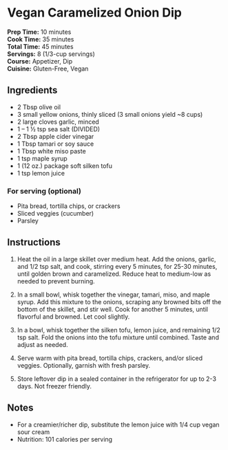 # Vegan Caramelized Onion Dip

**Prep Time:** 10 minutes  
**Cook Time:** 35 minutes  
**Total Time:** 45 minutes  
**Servings:** 8 (1/3-cup servings)  
**Course:** Appetizer, Dip  
**Cuisine:** Gluten-Free, Vegan

## Ingredients

- 2 Tbsp olive oil
- 3 small yellow onions, thinly sliced (3 small onions yield ~8 cups)
- 2 large cloves garlic, minced
- 1 – 1 ½ tsp sea salt (DIVIDED)
- 2 Tbsp apple cider vinegar
- 1 Tbsp tamari or soy sauce
- 1 Tbsp white miso paste
- 1 tsp maple syrup
- 1 (12 oz.) package soft silken tofu
- 1 tsp lemon juice

### For serving (optional)
- Pita bread, tortilla chips, or crackers
- Sliced veggies (cucumber)
- Parsley

## Instructions

1. Heat the oil in a large skillet over medium heat. Add the onions, garlic, and 1/2 tsp salt, and cook, stirring every 5 minutes, for 25-30 minutes, until golden brown and caramelized. Reduce heat to medium-low as needed to prevent burning.

2. In a small bowl, whisk together the vinegar, tamari, miso, and maple syrup. Add this mixture to the onions, scraping any browned bits off the bottom of the skillet, and stir well. Cook for another 5 minutes, until flavorful and browned. Let cool slightly.

3. In a bowl, whisk together the silken tofu, lemon juice, and remaining 1/2 tsp salt. Fold the onions into the tofu mixture until combined. Taste and adjust as needed.

4. Serve warm with pita bread, tortilla chips, crackers, and/or sliced veggies. Optionally, garnish with fresh parsley.

5. Store leftover dip in a sealed container in the refrigerator for up to 2-3 days. Not freezer friendly.

## Notes
- For a creamier/richer dip, substitute the lemon juice with 1/4 cup vegan sour cream
- Nutrition: 101 calories per serving